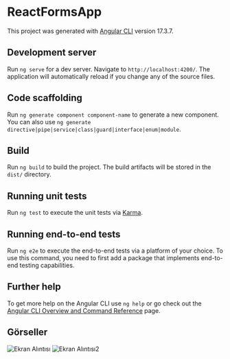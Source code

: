 # ReactFormsApp

This project was generated with [Angular CLI](https://github.com/angular/angular-cli) version 17.3.7.

## Development server

Run `ng serve` for a dev server. Navigate to `http://localhost:4200/`. The application will automatically reload if you change any of the source files.

## Code scaffolding

Run `ng generate component component-name` to generate a new component. You can also use `ng generate directive|pipe|service|class|guard|interface|enum|module`.

## Build

Run `ng build` to build the project. The build artifacts will be stored in the `dist/` directory.

## Running unit tests

Run `ng test` to execute the unit tests via [Karma](https://karma-runner.github.io).

## Running end-to-end tests

Run `ng e2e` to execute the end-to-end tests via a platform of your choice. To use this command, you need to first add a package that implements end-to-end testing capabilities.

## Further help

To get more help on the Angular CLI use `ng help` or go check out the [Angular CLI Overview and Command Reference](https://angular.io/cli) page.

## Görseller
![Ekran Alıntısı](https://github.com/aerenkrdnz/Reactive-Forms-App-Angular/assets/151842601/e41f1af8-165a-48bd-b20c-9c33415518bd)
![Ekran Alıntısı2](https://github.com/aerenkrdnz/Reactive-Forms-App-Angular/assets/151842601/902780ba-8049-4fc6-9802-09114f848263)

